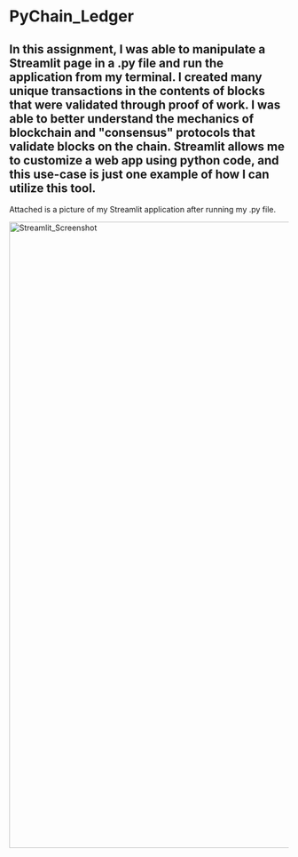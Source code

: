 # PyChain_Ledger

## In this assignment, I was able to manipulate a Streamlit page in a .py file and run the application from my terminal. I created many unique transactions in the contents of blocks that were validated through proof of work. I was able to better understand the mechanics of blockchain and "consensus" protocols that validate blocks on the chain. Streamlit allows me to customize a web app using python code, and this use-case is just one example of how I can utilize this tool. 

Attached is a picture of my Streamlit application after running my .py file. 


<img width="1127" alt="Streamlit_Screenshot" src="https://user-images.githubusercontent.com/92815719/157345109-bf9188f3-e5fd-4376-973a-3837c34ae403.png">
